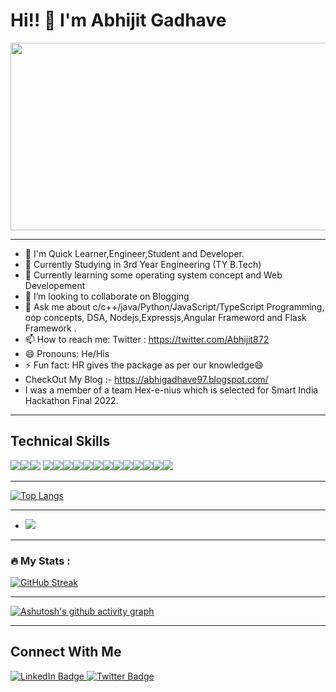 # Hi!! 👋  I'm Abhijit Gadhave 


<div align="center">
  <img src="https://media.giphy.com/media/dWesBcTLavkZuG35MI/giphy.gif" width="600" height="300"/>
</div>

--------------------------------------------------------------------------------------------------------

  

- 🔭 I'm Quick Learner,Engineer,Student and Developer. 
- 🔭 Currently Studying in 3rd Year Engineering (TY B.Tech)
- 🌱 Currently learning some operating system concept and Web Developement 
- 👯 I’m looking to collaborate on Blogging
- 💬 Ask me about c/c++/java/Python/JavaScript/TypeScript Programming, oop concepts, DSA, Nodejs,Expressjs,Angular Frameword and Flask Framework .
- 📫 How to reach me: Twitter : https://twitter.com/Abhijit872
- 😄 Pronouns: He/His
- ⚡ Fun fact: HR gives the package as per our knowledge😄
- CheckOut My Blog :-  https://abhigadhave97.blogspot.com/
- I was a member of a team Hex-e-nius which is selected for Smart India Hackathon Final 2022. 

-------------------------------------------------------------------------------------------------------------

## Technical Skills
<img src="https://img.shields.io/badge/HTML-239120?style=for-the-badge&logo=html5&logoColor=white"><img src="https://img.shields.io/badge/CSS-239120?&style=for-the-badge&logo=css3&logoColor=white"><img src="https://img.shields.io/badge/Python-3776AB?style=for-the-badge&logo=python&logoColor=white">
<img src="https://img.shields.io/badge/JavaScript-F7DF1E?style=for-the-badge&logo=javascript&logoColor=black"><img src="https://img.shields.io/badge/C%23-239120?style=for-the-badge&logo=c-sharp&logoColor=white"><img src="https://img.shields.io/badge/TypeScript-007ACC?style=for-the-badge&logo=typescript&logoColor=white"><img src="https://img.shields.io/badge/Node.js-43853D?style=for-the-badge&logo=node.js&logoColor=white"><img src="https://img.shields.io/badge/C-00599C?style=for-the-badge&logo=c&logoColor=white"><img src="https://img.shields.io/badge/C%2B%2B-00599C?style=for-the-badge&logo=c%2B%2B&logoColor=white"><img src="https://img.shields.io/badge/Java-ED8B00?style=for-the-badge&logo=java&logoColor=white"><img src="https://img.shields.io/badge/Express.js-404D59?style=for-the-badge"><img src="https://img.shields.io/badge/Angular-DD0031?style=for-the-badge&logo=angular&logoColor=white"><img src="https://img.shields.io/badge/Bootstrap-563D7C?style=for-the-badge&logo=bootstrap&logoColor=white"><img src="https://img.shields.io/badge/Flask-000000?style=for-the-badge&logo=flask&logoColor=white"><img src="https://img.shields.io/badge/MySQL-00000F?style=for-the-badge&logo=mysql&logoColor=white"><img src="https://img.shields.io/badge/MongoDB-4EA94B?style=for-the-badge&logo=mongodb&logoColor=white">

-------------------------------------------------------------------------------------------------------------

[![Top Langs](https://github-readme-stats.vercel.app/api/top-langs/?username=AbhiGadhave11&layout=compact)](https://github.com/AbhiGadhave11)

-------------------------------------------------------------------------------------------------------------
- <img src="https://github-readme-stats.vercel.app/api?username=AbhiGadhave11&&show_icons=true&title_color=ffffff&icon_color=bb2acf&text_color=daf7dc&bg_color=191919">

--------------------------------------------------------------------------------------------------------------

### :fire: My Stats :

<!-- https://github-readme-streak-stats.herokuapp.com/?user=AbhiGadhave11
 -->
[![GitHub Streak](http://github-readme-streak-stats.herokuapp.com?user=AbhiGadhave11&theme=dark&background=000000)](https://git.io/streak-stats)




--------------------------------------------------------------------------------------------------------------

[![Ashutosh's github activity graph](https://github-readme-activity-graph.cyclic.app/graph?username=AbhiGadhave11&bg_color=ffcfe9&color=9e4c98&line=9e4c98&point=403d3d&area=true&hide_border=true)](https://github.com/ashutosh00710/github-readme-activity-graph)

--------------------------------------------------------------------------------------------------------------
## Connect With Me 

<div id="badges">
  <a href="https://www.linkedin.com/in/abhijit-gadhave-b353ba21b/">
    <img src="https://img.shields.io/badge/LinkedIn-blue?style=for-the-badge&logo=linkedin&logoColor=white" alt="LinkedIn Badge"/>
  </a>
  <a href="https://twitter.com/Abhijit872">
    <img src="https://img.shields.io/badge/Twitter-blue?style=for-the-badge&logo=twitter&logoColor=white" alt="Twitter Badge"/>
  </a>
</div>

